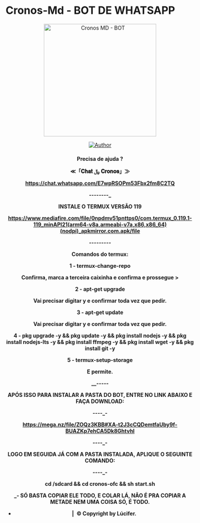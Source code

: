 # Cronos-Md - BOT DE WHATSAPP
<div align="center">
<img src="https://telegra.ph/file/88833525fcc49f9fd4b1c.jpg" alt="Cronos MD - BOT" width="300" />

</div>
<p align="center">
  <a href="https://github.com/ocarlosplug7/cronos-ofc.git"><img title="Author" src="https://img.shields.io/badge/Author-Carlos-red.svg?style=for-the-badge&logo=github" /></a>
  <h4 align="center">

Precisa de ajuda ? 

≪「𝐂𝐡𝐚𝐭 ﷼ 𝐂𝐫𝐨𝐧𝐨𝐬」≫

https://chat.whatsapp.com/E7wpRSOPm53Fbx2fm8C2TQ

_-_-_-_-_-_-_-_-_

INSTALE O TERMUX VERSÃO 119

https://www.mediafire.com/file/0npdmv51pnttps0/com.termux_0.119.1-119_minAPI21(arm64-v8a,armeabi-v7a,x86,x86_64)(nodpi)_apkmirror.com.apk/file

_-_-_-_-_-_-_-_-_-_

Comandos  do termux:

1 - termux-change-repo 

Confirma, marca a terceira caixinha e confirma e prossegue > 

2 - apt-get upgrade

Vai precisar digitar y e confirmar toda vez que pedir.

3 - apt-get update

Vai precisar digitar y e confirmar toda vez que pedir.

4 - pkg upgrade -y && pkg update -y && pkg install nodejs -y && pkg install nodejs-lts -y && pkg install ffmpeg -y && pkg install wget -y && pkg install git -y

5 - termux-setup-storage

E permite.

__-_-_-_-_-

APÓS ISSO PARA INSTALAR A PASTA DO BOT, ENTRE NO LINK ABAIXO E FAÇA DOWNLOAD:

___-_-_-_-_-

https://mega.nz/file/ZOQz3KBB#XA-t2J3cCQDemtfaUby9f-BUAZKp7ehCA5Dk8GhtvhI

___-_-_-_-_-

LOGO EM SEGUIDA JÁ COM A PASTA INSTALADA, APLIQUE O SEGUINTE COMANDO:

___-_-_-_-_-

cd /sdcard && cd cronos-ofc && sh start.sh  

_- SÓ BASTA COPIAR ELE TODO, E COLAR LÁ, NÃO É PRA COPIAR A METADE NEM UMA COISA SÓ, É TODO.

 -  ▏© Copyright by Lúcifer.

